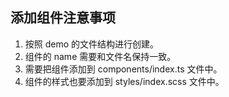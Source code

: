 ## 添加组件注意事项

1. 按照 demo 的文件结构进行创建。
2. 组件的 name 需要和文件名保持一致。
3. 需要把组件添加到 components/index.ts 文件中。
4. 组件的样式也要添加到 styles/index.scss 文件中。 
